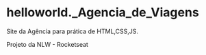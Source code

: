 # helloworld._Agencia_de_Viagens
Site da Agência para prática de HTML,CSS,JS.

Projeto da NLW - Rocketseat
